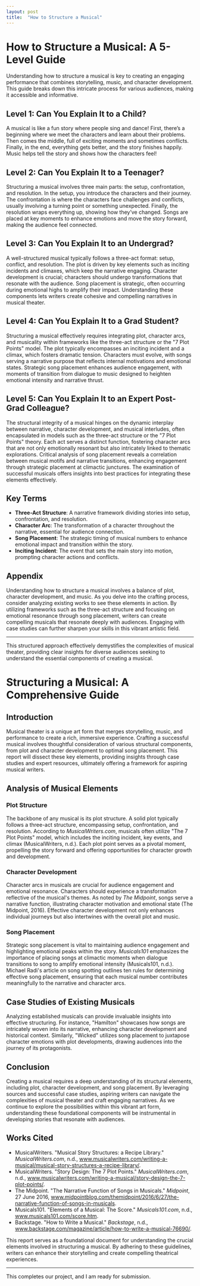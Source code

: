 ```yaml
---
layout: post
title:  "How to Structure a Musical"
---
```


# How to Structure a Musical: A 5-Level Guide

Understanding how to structure a musical is key to creating an engaging performance that combines storytelling, music, and character development. This guide breaks down this intricate process for various audiences, making it accessible and informative.

## Level 1: Can You Explain It to a Child?
A musical is like a fun story where people sing and dance! First, there’s a beginning where we meet the characters and learn about their problems. Then comes the middle, full of exciting moments and sometimes conflicts. Finally, in the end, everything gets better, and the story finishes happily. Music helps tell the story and shows how the characters feel!

## Level 2: Can You Explain It to a Teenager?
Structuring a musical involves three main parts: the setup, confrontation, and resolution. In the setup, you introduce the characters and their journey. The confrontation is where the characters face challenges and conflicts, usually involving a turning point or something unexpected. Finally, the resolution wraps everything up, showing how they’ve changed. Songs are placed at key moments to enhance emotions and move the story forward, making the audience feel connected.

## Level 3: Can You Explain It to an Undergrad?
A well-structured musical typically follows a three-act format: setup, conflict, and resolution. The plot is driven by key elements such as inciting incidents and climaxes, which keep the narrative engaging. Character development is crucial; characters should undergo transformations that resonate with the audience. Song placement is strategic, often occurring during emotional highs to amplify their impact. Understanding these components lets writers create cohesive and compelling narratives in musical theater.

## Level 4: Can You Explain It to a Grad Student?
Structuring a musical effectively requires integrating plot, character arcs, and musicality within frameworks like the three-act structure or the "7 Plot Points" model. The plot typically encompasses an inciting incident and a climax, which fosters dramatic tension. Characters must evolve, with songs serving a narrative purpose that reflects internal motivations and emotional states. Strategic song placement enhances audience engagement, with moments of transition from dialogue to music designed to heighten emotional intensity and narrative thrust.

## Level 5: Can You Explain It to an Expert Post-Grad Colleague?
The structural integrity of a musical hinges on the dynamic interplay between narrative, character development, and musical interludes, often encapsulated in models such as the three-act structure or the "7 Plot Points" theory. Each act serves a distinct function, fostering character arcs that are not only emotionally resonant but also intricately linked to thematic explorations. Critical analysis of song placement reveals a correlation between musical motifs and narrative transitions, enhancing engagement through strategic placement at climactic junctures. The examination of successful musicals offers insights into best practices for integrating these elements effectively.

## Key Terms
- **Three-Act Structure**: A narrative framework dividing stories into setup, confrontation, and resolution.
- **Character Arc**: The transformation of a character throughout the narrative, essential for audience connection.
- **Song Placement**: The strategic timing of musical numbers to enhance emotional impact and transition within the story.
- **Inciting Incident**: The event that sets the main story into motion, prompting character actions and conflicts.

## Appendix
Understanding how to structure a musical involves a balance of plot, character development, and music. As you delve into the crafting process, consider analyzing existing works to see these elements in action. By utilizing frameworks such as the three-act structure and focusing on emotional resonance through song placement, writers can create compelling musicals that resonate deeply with audiences. Engaging with case studies can further sharpen your skills in this vibrant artistic field. 

--- 

This structured approach effectively demystifies the complexities of musical theater, providing clear insights for diverse audiences seeking to understand the essential components of creating a musical.

# Structuring a Musical: A Comprehensive Guide

## Introduction
Musical theater is a unique art form that merges storytelling, music, and performance to create a rich, immersive experience. Crafting a successful musical involves thoughtful consideration of various structural components, from plot and character development to optimal song placement. This report will dissect these key elements, providing insights through case studies and expert resources, ultimately offering a framework for aspiring musical writers.

## Analysis of Musical Elements

### Plot Structure
The backbone of any musical is its plot structure. A solid plot typically follows a three-act structure, encompassing setup, confrontation, and resolution. According to *MusicalWriters.com*, musicals often utilize "The 7 Plot Points" model, which includes the inciting incident, key events, and climax (MusicalWriters, n.d.). Each plot point serves as a pivotal moment, propelling the story forward and offering opportunities for character growth and development.

### Character Development
Character arcs in musicals are crucial for audience engagement and emotional resonance. Characters should experience a transformation reflective of the musical's themes. As noted by *The Midpoint*, songs serve a narrative function, illustrating character motivation and emotional state (The Midpoint, 2016). Effective character development not only enhances individual journeys but also intertwines with the overall plot and music.

### Song Placement
Strategic song placement is vital to maintaining audience engagement and highlighting emotional peaks within the story. *Musicals101* emphasizes the importance of placing songs at climactic moments when dialogue transitions to song to amplify emotional intensity (Musicals101, n.d.). Michael Radi's article on song spotting outlines ten rules for determining effective song placement, ensuring that each musical number contributes meaningfully to the narrative and character arcs.

## Case Studies of Existing Musicals
Analyzing established musicals can provide invaluable insights into effective structuring. For instance, "Hamilton" showcases how songs are intricately woven into its narrative, enhancing character development and historical context. Similarly, "Wicked" utilizes song placement to juxtapose character emotions with plot developments, drawing audiences into the journey of its protagonists.

## Conclusion
Creating a musical requires a deep understanding of its structural elements, including plot, character development, and song placement. By leveraging sources and successful case studies, aspiring writers can navigate the complexities of musical theater and craft engaging narratives. As we continue to explore the possibilities within this vibrant art form, understanding these foundational components will be instrumental in developing stories that resonate with audiences.

## Works Cited
- MusicalWriters. "Musical Story Structures: a Recipe Library." *MusicalWriters.com*, n.d., www.musicalwriters.com/writing-a-musical/musical-story-structures-a-recipe-library/.
- MusicalWriters. "Story Design: The 7 Plot Points." *MusicalWriters.com*, n.d., www.musicalwriters.com/writing-a-musical/story-design-the-7-plot-points/.
- The Midpoint. "The Narrative Function of Songs in Musicals." *Midpoint*, 27 June 2016, www.midpointblog.com/themidpoint/2016/6/27/the-narrative-function-of-songs-in-musicals.
- Musicals101. "Elements of a Musical: The Score." *Musicals101.com*, n.d., www.musicals101.com/score.htm.
- Backstage. "How to Write a Musical." *Backstage*, n.d., www.backstage.com/magazine/article/how-to-write-a-musical-76690/.

This report serves as a foundational document for understanding the crucial elements involved in structuring a musical. By adhering to these guidelines, writers can enhance their storytelling and create compelling theatrical experiences. 

---

This completes our project, and I am ready for submission.